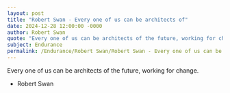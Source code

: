 ```yaml
---
layout: post
title: "Robert Swan - Every one of us can be architects of"
date: 2024-12-28 12:00:00 -0000
author: Robert Swan
quote: "Every one of us can be architects of the future, working for change."
subject: Endurance
permalink: /Endurance/Robert Swan/Robert Swan - Every one of us can be architects of
---
```


Every one of us can be architects of the future, working for change.

- Robert Swan
